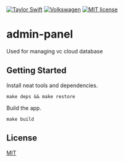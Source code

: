 [![Taylor Swift](https://img.shields.io/badge/secured%20by-taylor%20swift-brightgreen.svg)](https://twitter.com/SwiftOnSecurity)
[![Volkswagen](https://auchenberg.github.io/volkswagen/volkswargen_ci.svg?v=1)](https://github.com/auchenberg/volkswagen)
[![MIT license](http://img.shields.io/badge/license-MIT-brightgreen.svg)](http://opensource.org/licenses/MIT)

# admin-panel

Used for managing vc cloud database

## Getting Started

Install neat tools and dependencies.

```
make deps && make restore
```

Build the app.

```
make build
```

## License
[MIT](/LICENSE)